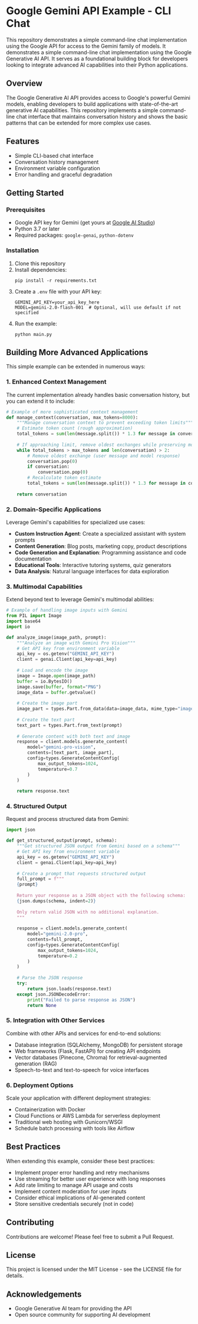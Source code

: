 # Google Gemini API Example - CLI Chat

This repository demonstrates a simple command-line chat implementation using the Google API for access to the Gemini family of models. It demonstrates a simple command-line chat implementation using the Google Generative AI API. It serves as a foundational building block for developers looking to integrate advanced AI capabilities into their Python applications.

## Overview

The Google Generative AI API provides access to Google's powerful Gemini models, enabling developers to build applications with state-of-the-art generative AI capabilities. This repository implements a simple command-line chat interface that maintains conversation history and shows the basic patterns that can be extended for more complex use cases.

## Features

- Simple CLI-based chat interface
- Conversation history management
- Environment variable configuration
- Error handling and graceful degradation

## Getting Started

### Prerequisites

- Google API key for Gemini (get yours at [Google AI Studio](https://makersuite.google.com/app/apikey))
- Python 3.7 or later
- Required packages: `google-genai`, `python-dotenv`

### Installation

1. Clone this repository
2. Install dependencies: 
   ```
   pip install -r requirements.txt
   ```
3. Create a `.env` file with your API key:
   ```
   GEMINI_API_KEY=your_api_key_here
   MODEL=gemini-2.0-flash-001  # Optional, will use default if not specified
   ```
4. Run the example: 
   ```
   python main.py
   ```

## Building More Advanced Applications

This simple example can be extended in numerous ways:

### 1. Enhanced Context Management

The current implementation already handles basic conversation history, but you can extend it to include:

```python
# Example of more sophisticated context management
def manage_context(conversation, max_tokens=8000):
    """Manage conversation context to prevent exceeding token limits"""
    # Estimate token count (rough approximation)
    total_tokens = sum(len(message.split()) * 1.3 for message in conversation)
    
    # If approaching limit, remove oldest exchanges while preserving most recent context
    while total_tokens > max_tokens and len(conversation) > 2:
        # Remove oldest exchange (user message and model response)
        conversation.pop(0)
        if conversation:
            conversation.pop(0)
        # Recalculate token estimate
        total_tokens = sum(len(message.split()) * 1.3 for message in conversation)
    
    return conversation
```

### 2. Domain-Specific Applications

Leverage Gemini's capabilities for specialized use cases:

- **Custom Instruction Agent**: Create a specialized assistant with system prompts
- **Content Generation**: Blog posts, marketing copy, product descriptions
- **Code Generation and Explanation**: Programming assistance and code documentation
- **Educational Tools**: Interactive tutoring systems, quiz generators
- **Data Analysis**: Natural language interfaces for data exploration

### 3. Multimodal Capabilities

Extend beyond text to leverage Gemini's multimodal abilities:

```python
# Example of handling image inputs with Gemini
from PIL import Image
import base64
import io

def analyze_image(image_path, prompt):
    """Analyze an image with Gemini Pro Vision"""
    # Get API key from environment variable
    api_key = os.getenv("GEMINI_API_KEY")
    client = genai.Client(api_key=api_key)
    
    # Load and encode the image
    image = Image.open(image_path)
    buffer = io.BytesIO()
    image.save(buffer, format="PNG")
    image_data = buffer.getvalue()
    
    # Create the image part
    image_part = types.Part.from_data(data=image_data, mime_type="image/png")
    
    # Create the text part
    text_part = types.Part.from_text(prompt)
    
    # Generate content with both text and image
    response = client.models.generate_content(
        model="gemini-pro-vision",
        contents=[text_part, image_part],
        config=types.GenerateContentConfig(
            max_output_tokens=1024,
            temperature=0.7
        )
    )
    
    return response.text
```

### 4. Structured Output

Request and process structured data from Gemini:

```python
import json

def get_structured_output(prompt, schema):
    """Get structured JSON output from Gemini based on a schema"""
    # Get API key from environment variable
    api_key = os.getenv("GEMINI_API_KEY")
    client = genai.Client(api_key=api_key)
    
    # Create a prompt that requests structured output
    full_prompt = f"""
    {prompt}
    
    Return your response as a JSON object with the following schema:
    {json.dumps(schema, indent=2)}
    
    Only return valid JSON with no additional explanation.
    """
    
    response = client.models.generate_content(
        model="gemini-2.0-pro",
        contents=full_prompt,
        config=types.GenerateContentConfig(
            max_output_tokens=1024,
            temperature=0.2
        )
    )
    
    # Parse the JSON response
    try:
        return json.loads(response.text)
    except json.JSONDecodeError:
        print("Failed to parse response as JSON")
        return None
```

### 5. Integration with Other Services

Combine with other APIs and services for end-to-end solutions:

- Database integration (SQLAlchemy, MongoDB) for persistent storage
- Web frameworks (Flask, FastAPI) for creating API endpoints
- Vector databases (Pinecone, Chroma) for retrieval-augmented generation (RAG)
- Speech-to-text and text-to-speech for voice interfaces

### 6. Deployment Options

Scale your application with different deployment strategies:

- Containerization with Docker
- Cloud Functions or AWS Lambda for serverless deployment
- Traditional web hosting with Gunicorn/WSGI
- Schedule batch processing with tools like Airflow

## Best Practices

When extending this example, consider these best practices:

- Implement proper error handling and retry mechanisms
- Use streaming for better user experience with long responses
- Add rate limiting to manage API usage and costs
- Implement content moderation for user inputs
- Consider ethical implications of AI-generated content
- Store sensitive credentials securely (not in code)

## Contributing

Contributions are welcome! Please feel free to submit a Pull Request.

## License

This project is licensed under the MIT License - see the LICENSE file for details.

## Acknowledgements

- Google Generative AI team for providing the API
- Open source community for supporting AI development